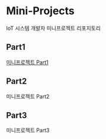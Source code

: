 # Mini-Projects
IoT 시스템 개발자 미니프로젝트 리포지토리

## Part1
[미니프로젝트 Part1](https://github.com/MFGangP/Mini-Projects/tree/main/Part1)

## Part2
미니프로젝트 Part2

## Part3
미니프로젝트 Part3
